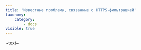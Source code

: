 ```yaml
---
title: 'Известные проблемы, связанные с HTTPS-фильтрацией'
taxonomy:
    category:
        - docs
visible: true
---
```


~text~